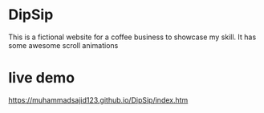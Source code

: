 # DipSip
This is a fictional website for a coffee business to showcase my skill. It has some awesome scroll animations
# live demo
https://muhammadsajid123.github.io/DipSip/index.htm
